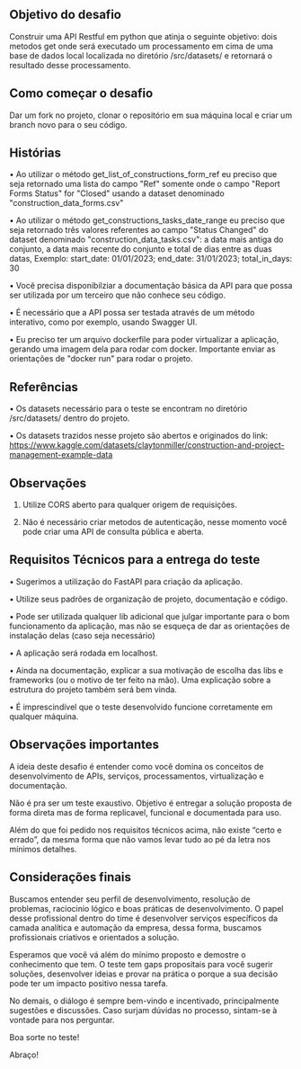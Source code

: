 ## Objetivo do desafio

Construir uma API Restful em python que atinja o seguinte objetivo: dois metodos get onde será executado um processamento em cima de uma base de dados local localizada no diretório /src/datasets/ e retornará o resultado desse processamento.

## Como começar o desafio

Dar um fork no projeto, clonar o repositório em sua máquina local e criar um branch novo para o seu código.

## Histórias

• Ao utilizar o método get_list_of_constructions_form_ref eu preciso que seja retornado uma lista do campo "Ref" somente onde o campo "Report Forms Status" for "Closed" usando a dataset denominado "construction_data_forms.csv"

• Ao utilizar o método get_constructions_tasks_date_range eu preciso que seja retornado três valores referentes ao campo "Status Changed" do dataset denominado "construction_data_tasks.csv": a data mais antiga do conjunto, a data mais recente do conjunto e total de dias entre as duas datas, Exemplo: start_date: 01/01/2023; end_date: 31/01/2023; total_in_days: 30

• Você precisa disponibilziar a documentação básica da API para que possa ser utilizada por um terceiro que não conhece seu código.

• É necessário que a API possa ser testada através de um método interativo, como por exemplo, usando Swagger UI.

• Eu preciso ter um arquivo dockerfile para poder virtualizar a aplicação, gerando uma imagem dela para rodar com docker. Importante enviar as orientações de "docker run" para rodar o projeto.

## Referências

• Os datasets necessário para o teste se encontram no diretório /src/datasets/ dentro do projeto.

• Os datasets trazidos nesse projeto são abertos e originados do link: https://www.kaggle.com/datasets/claytonmiller/construction-and-project-management-example-data

## Observações

1. Utilize CORS aberto para qualquer origem de requisições.

2. Não é necessário criar metodos de autenticação, nesse momento você pode criar uma API de consulta pública e aberta.

## Requisitos Técnicos para a entrega do teste

• Sugerimos a utilização do FastAPI para criação da aplicação.

• Utilize seus padrões de organização de projeto, documentação e código.

• Pode ser utilizada qualquer lib adicional que julgar importante para o bom funcionamento da aplicação, mas não se esqueça de dar as orientações de instalação delas (caso seja necessário)

• A aplicação será rodada em localhost.

• Ainda na documentação, explicar a sua motivação de escolha das libs e frameworks (ou o motivo de ter feito na mão). Uma explicação sobre a estrutura do projeto também será bem vinda.

• É imprescindível que o teste desenvolvido funcione corretamente em qualquer máquina.


## Observações importantes

A ideia deste desafio é entender como você domina os conceitos de desenvolvimento de APIs, serviços, processamentos, virtualização e documentação. 

Não é pra ser um teste exaustivo. Objetivo é entregar a solução proposta de forma direta mas de forma replicavel, funcional e documentada para uso.

Além do que foi pedido nos requisitos técnicos acima, não existe “certo e errado”, da mesma forma que não vamos levar tudo ao pé da letra nos mínimos detalhes.

## Considerações finais

Buscamos entender seu perfil de desenvolvimento, resolução de problemas, raciocinio lógico e boas práticas de desenvolvimento. O papel desse profissional dentro do time é desenvolver serviços específicos da camada analítica e automação da empresa, dessa forma, buscamos profissionais criativos e orientados a solução.

Esperamos que você vá além do mínimo proposto e demostre o conhecimento que tem. O teste tem gaps propositais para você sugerir soluções, desenvolver ideias e provar na prática o porque a sua decisão pode ter um impacto positivo nessa tarefa.

No demais, o diálogo é sempre bem-vindo e incentivado, principalmente sugestões e discussões. Caso surjam dúvidas no processo, sintam-se à vontade para nos perguntar.

Boa sorte no teste!

Abraço!